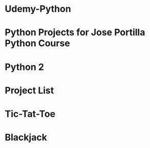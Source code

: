 # Udemy-Python

# Python Projects for Jose Portilla Python Course
# Python 2

# Project List
# Tic-Tat-Toe
# Blackjack
